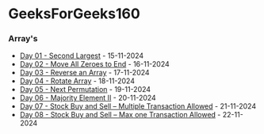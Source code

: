 # GeeksForGeeks160

### Array's

- [Day 01 - Second Largest](Day01/) - 15-11-2024
- [Day 02 - Move All Zeroes to End](Day02/) - 16-11-2024
- [Day 03 - Reverse an Array](Day03/) - 17-11-2024
- [Day 04 - Rotate Array](Day04/) - 18-11-2024
- [Day 05 - Next Permutation](Day05/) - 19-11-2024
- [Day 06 - Majority Element II](Day06/) - 20-11-2024
- [Day 07 - Stock Buy and Sell – Multiple Transaction Allowed](Day07/) - 21-11-2024
- [Day 08 - Stock Buy and Sell – Max one Transaction Allowed](Day07/) - 22-11-2024
